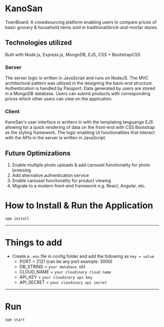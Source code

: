 
# KanoSan
TownBoard: A crowdsourcing platform enabling users to compare prices of basic grocery & household items sold in
traditional/brick-and-mortar stores.


## Technologies utilized
Built with Node.js, Express.js, MongoDB, EJS, CSS + BootstrapCSS

### Server
The server logic is written in JavaScript and runs on NodeJS. The MVC architectural pattern was utilized in the designing the back-end structure. Authentication is handled by Passport. Data generated by users are stored in a MongoDB database. Users can submit products with corresponding prices which other users can view on the application.

### Client
KanoSan's user interface is writtern in with the templating languange EJS allowing for a quick rendering of data on the front-end with CSS Bootstrap as the styling framework. The logic enabling UI functionalities that interact with the APIs in the server is written in JavaScript.

## Future Optimizations
1) Enable multiple photo uploads & add carousel functionality for photo browsing
2) Add alternative authentication service
3) Enable carousel funcitonality for product viewing
4) Migrate to a modern front-end framework e.g. React, Angular, etc.



# How to Install & Run the Application

`npm install`

---

# Things to add

- Create a `.env` file in config folder and add the following as `key = value`
  - PORT = 2121 (can be any port example: 3000)
  - DB_STRING = `your database URI`
  - CLOUD_NAME = `your cloudinary cloud name`
  - API_KEY = `your cloudinary api key`
  - API_SECRET = `your cloudinary api secret`

---

# Run

`npm start`
